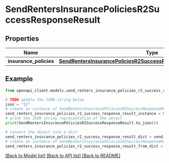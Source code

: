 # SendRentersInsurancePoliciesR2SuccessResponseResult


## Properties

Name | Type | Description | Notes
------------ | ------------- | ------------- | -------------
**insurance_policies** | [**SendRentersInsurancePoliciesR2SuccessResponseResultInsurancePolicies**](SendRentersInsurancePoliciesR2SuccessResponseResultInsurancePolicies.md) |  | 

## Example

```python
from openapi_client.models.send_renters_insurance_policies_r2_success_response_result import SendRentersInsurancePoliciesR2SuccessResponseResult

# TODO update the JSON string below
json = "{}"
# create an instance of SendRentersInsurancePoliciesR2SuccessResponseResult from a JSON string
send_renters_insurance_policies_r2_success_response_result_instance = SendRentersInsurancePoliciesR2SuccessResponseResult.from_json(json)
# print the JSON string representation of the object
print(SendRentersInsurancePoliciesR2SuccessResponseResult.to_json())

# convert the object into a dict
send_renters_insurance_policies_r2_success_response_result_dict = send_renters_insurance_policies_r2_success_response_result_instance.to_dict()
# create an instance of SendRentersInsurancePoliciesR2SuccessResponseResult from a dict
send_renters_insurance_policies_r2_success_response_result_from_dict = SendRentersInsurancePoliciesR2SuccessResponseResult.from_dict(send_renters_insurance_policies_r2_success_response_result_dict)
```
[[Back to Model list]](../README.md#documentation-for-models) [[Back to API list]](../README.md#documentation-for-api-endpoints) [[Back to README]](../README.md)


